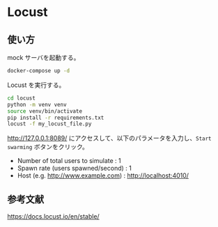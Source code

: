 # Locust

## 使い方

mock サーバを起動する。

```bash
docker-compose up -d
```

Locust を実行する。

```bash
cd locust
python -m venv venv
source venv/bin/activate
pip install -r requirements.txt
locust -f my_locust_file.py
```

<http://127.0.0.1:8089/> にアクセスして、以下のパラメータを入力し、`Start swarming` ボタンをクリック。

- Number of total users to simulate : 1
- Spawn rate (users spawned/second) : 1
- Host (e.g. <http://www.example.com>) : <http://localhost:4010/>

## 参考文献

<https://docs.locust.io/en/stable/>
